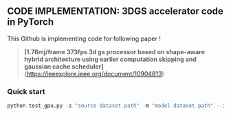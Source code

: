 ## CODE IMPLEMENTATION: 3DGS accelerator code in PyTorch

This Github is implementing code for following paper ! 

> **[1.78mj/frame 373fps 3d gs processor based on shape-aware hybrid architecture using earlier computation skipping and gaussian cache scheduler]**(https://ieeexplore.ieee.org/document/10904813)

### Quick start 
``` python
python test_gpu.py -s "source dataset path" -m "model dataset path" --iteration "7000 or 30000" --format_type "colmap or blender" --device "device"
```
